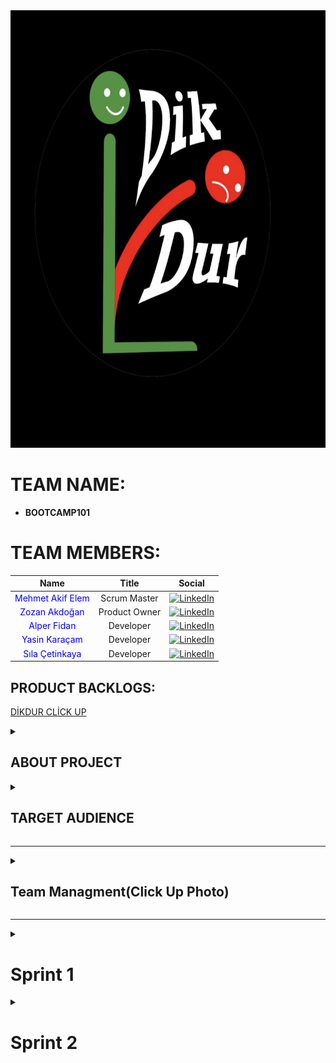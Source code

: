 <img src="Logo.png" width="700" height="700" alt="Team Name Logo"/> 

# **TEAM NAME:**  
- **BOOTCAMP101**  

# **TEAM MEMBERS:**
| Name | Title | Social |
|:-------:| :-----:| :--------:|
| <a href="https://github.com/AidenLM" style="text-decoration:none; color:blue;">Mehmet Akif Elem</a> | Scrum Master | [<img src="https://upload.wikimedia.org/wikipedia/commons/c/ca/LinkedIn_logo_initials.png" alt="LinkedIn" width="20"/>](https://www.linkedin.com/in/makifelem/) |
| <a href="https://github.com/kedigelisimci" style="text-decoration:none; color:blue;">Zozan Akdoğan </a> | Product Owner | [<img src="https://upload.wikimedia.org/wikipedia/commons/c/ca/LinkedIn_logo_initials.png" alt="LinkedIn" width="20"/>](https://www.linkedin.com/in/zozanakdogan/) |
| <a href="https://github.com/alperfidan" style="text-decoration:none; color:blue;">Alper Fidan</a> | Developer | [<img src="https://upload.wikimedia.org/wikipedia/commons/c/ca/LinkedIn_logo_initials.png" alt="LinkedIn" width="20"/>](https://www.linkedin.com/in/alper-fidan/) |
| <a href="https://github.com/yasinkrcm" style="text-decoration:none; color:blue;">Yasin Karaçam </a> | Developer | [<img src="https://upload.wikimedia.org/wikipedia/commons/c/ca/LinkedIn_logo_initials.png" alt="LinkedIn" width="20"/>](https://www.linkedin.com/in/yasin-karacamm/) |
| <a href="https://github.com/silacetinkaya" style="text-decoration:none; color:blue;">Sıla Çetinkaya </a> | Developer | [<img src="https://upload.wikimedia.org/wikipedia/commons/c/ca/LinkedIn_logo_initials.png" alt="LinkedIn" width="20"/>](https://www.linkedin.com/in/s%C4%B1la-%C3%A7etinkaya-5648a1225/) |


<H2>PRODUCT BACKLOGS:</H2>
<P><A HREF="https://app.clickup.com/90151335937/v/s/90155373300">DİKDUR CLİCK UP</A></P>

<details>
  <summary><h2>ABOUT PROJECT</h2></summary>

**DikDur** is an AI-powered, socially interactive, and data-driven corporate physiotherapy platform designed to improve employee health, reduce posture disorders, and enhance team motivation.  

### **Key Objectives:**  
✔ Ergonomic and physical therapy solutions for hybrid/remote workers  
✔ Gamified wellness challenges to boost team interaction  
✔ Customized health reporting for companies to optimize workforce productivity  
✔ Turkey-wide physiotherapist/ergotherapist network for quick appointments and online therapy  

---

### **1. Employee Health Monitoring Dashboard (HR Dashboard)**  
- **Anonymous Posture Scoring:** Department-based posture analysis to identify risk groups  
- **Ergonomics Reports:** Personalized workstation setup recommendations based on sitting duration and movement frequency  
- **Absenteeism Analysis:** Measuring the impact of musculoskeletal issues on employee performance  

### **2. Team Social Interaction & Gamification**  
- **Interdepartmental DikDur Challenges:**  
  - Weekly *"Best Posture Team"* competition (scoring based on exercise completion and posture scores)  
  - Winning team receives gym discounts or health bonuses  
- **In-App Chat & Forum:**  
  - Social space for employees to share exercises  
  - Live Q&A with physiotherapists  

### **3. Virtual Physical Therapy & Ergotherapist Network**  
- **Turkey-Wide Physiotherapist Map:**  
  - Find local specialists and book online/in-person appointments  
- **Mobile Physiotherapy for Hybrid Workers:**  
  - Video consultations and home exercise programs for remote employees  

### **4. Smart Reminders & AI-Assisted Systems**  
- **Push Notification Breaks:**  
  - *"You've been sitting for 30 minutes – time for a 2-minute stretch!"*  
- **Voice Assistant (AI Coach):**  
  - *"Hey DikDur, what are today's back exercises?"*  
- **AI-Powered Ergonomics Assistant:**  
  - Real-time posture correction via webcam analysis  

### **5. Group Therapy & Wellness Events**  
- **Live Group Exercises:**  
  - *"Posture Breaks"* – 10-minute office workouts 3x weekly  
- **Webinar Series:**  
  - Trainings like *"Proper Office Posture"* and *"Relieving Back Pain"*  
- **1-on-1 Expert Sessions:**  
  - Book private consultations through the platform  

### **6. Gym Partnerships & Wellness Rewards**  
- **Points-Based Rewards System:**  
  - Redeem DikDur points for discounts at partner gyms  
- **Corporate Memberships:**  
  - Special agreements with fitness centers  

</details>

<details>
  <summary><h2>TARGET AUDIENCE</h2></summary>

1. **Corporate Companies (HR & Wellness Departments)**  
   - Medium and large-scale enterprises  
   - Especially companies with desk-bound employees  
2. **Hybrid/Remote Professionals**  
   - Office-heavy sectors (IT, finance, marketing, etc.)  
3. **Physiotherapists & Ergotherapists**  
   - Professionals offering consultations through the platform  
   - Private clinics and healthcare centers  
4. **Gyms & Wellness Centers**  
   - Collaborative fitness partners  
5. **Insurance Companies**  
   - Integration with corporate health packages  

</details>


---

<details>
  <summary><h2>Team Managment(Click Up Photo)</h2></summary>
  <img src="Photos/dutys.png" width="700" height="700" alt="Team Name Logo"/> 
</details>
  

---

<details>
  <summary><h1>Sprint 1</h1></summary>
  
## **SPRINT SCORING:**  
At the beginning of the sprint, we set a total score of **10 points** for the team, divided as follows:  
## ✅ Sprint Scoring Table

| 📝 **Task**                                   | 🔥 **Priority** | 🎯 **Points** | ✅ **Status**     |
|-----------------------------------------------|------------------|---------------|-------------------|
| Team Dynamics Established                     | High             | 20            | Completed ✅       |
| Creating a Shared Workspace & Participation   | High             | 20            | Completed ✅       |
| Topic Selection & Research                    | Medium           | 20            | Completed ✅       |
| Product Naming                                | Medium           | 20            | Completed ✅       |
| Team Logo Selection                           | Low              | 20            | Completed ✅       |
| **Total**                                     |                  | **100**       | **Completed ✅**   |

**Goal Achieved – Full 100 Points Earned!**  

## **SPRINT NOTES:**
- Active communication was maintained throughout Sprint 1.
- Task assignments and tracking were managed via ClickUp.
- The project name, target audience, and core features were defined.
- Team logo was created and visuals for presentations were prepared.
- Initial idea phase was completed, and wireframe designs were initiated.
- Tasks were equally distributed following Scrum methodology.
- Progress was tracked through daily meetings.
- Full score was achieved by reaching all sprint goals.
<img src="Photos/dutys.png" width="700" height="700" alt="Team Name Logo"/> 


## **DAILY MEETINGS:**  
After an initial live evaluation, we scheduled meetings based on team availability (considering university schedules and exams).  
- **Frequency:** At least twice a week → Later shifted to daily check-ins  
- **Time:** Every other day, 10 AM–12 PM  
- **Platforms:** Google Meets & WhatsApp
<img src="Photos/WhatsappImage.png" width="300" height="300" alt="Whatsapp Chat"/>
<img src="Photos/WhatsappImage2.png" width="300" height="300" alt="Whatsapp Chat"/>
<img src="Photos/TeamMeet3.png" width="300" height="300" alt="Whatsapp Chat"/>

## **PRODUCT STATUS:**  
The product is currently in the idea and design phase. Initial screen drafts for the user panel, health scores, and interactive features have been discussed within the team and design work has begun. In the upcoming sprints, the aim is to prepare the first prototypes.

## **DEVELOPMENT PROCESS:**  
- All team members participated in every step (no sub-teams).  
- Decisions were made democratically through voting.  

<img src="Photos/ProductIdeas.png" width="400" height="400" alt="Team Name Logo"/> 

## **SPRINT REVIEW:**  
Our first sprint successfully achieved its interim goals, and the project started smoothly. Healthy communication was maintained during discussions, which is crucial for teamwork.  

## **SPRINT RETROSPECTIVE:**  
- Our main goals were **team bonding & project structuring**.  
- We reached the **full 10-point target**.  
- Future sprints will follow the same **5 key sub-goals per sprint**.  

## **PROBLEMS & OBSTACLES:**  
- A **late start** initially put us behind, but strong team dynamics helped compensate for it.

</details>

<details>
  <summary><h1>Sprint 2</h1></summary>

### 🌐 Website **  

The official website of the DikDur project is live and available at:  
[https://dik-dur-website.vercel.app/](https://dik-dur-website.vercel.app/)

Here, users can explore the app features, learn about posture analysis, and get insights on challenges directly through a clean and user-friendly interface. The website complements the mobile application by providing detailed information and a smooth browsing experience.

Feel free to visit and try out the functionalities showcased in the screenshots below!


### ✅ ** WEBSITE SCREENSHOTS**  
<h3>🔹 Home Screen</h3>
<img src="https://raw.githubusercontent.com/AidenLM/DikDur/main/main.png" alt="Home Screen" width="300">

<h3>🔹 Register Screen</h3>
<img src="https://raw.githubusercontent.com/AidenLM/DikDur/main/register.png" alt="Register Screen" width="300">

<h3>🔹 Activities Screen</h3>
<img src="https://raw.githubusercontent.com/AidenLM/DikDur/main/activities.png" alt="Activities Screen" width="300">

<h3>🔹 Posture Screen</h3>
<img src="https://raw.githubusercontent.com/AidenLM/DikDur/main/posture.jpeg" alt="Posture Screen" width="300">

<h3>🔹 Posture Analysis Screen</h3>
<img src="https://raw.githubusercontent.com/AidenLM/DikDur/main/posture-analysis.png" alt="Posture Analysis Screen" width="300">

<h3>🔹 Challenges Screen</h3>
<img src="https://raw.githubusercontent.com/AidenLM/DikDur/main/challenges.png" alt="Challenges Screen" width="300">

---

### 🗂 **PROJECT MANAGEMENT**  

All Sprint 2 tasks were assigned, tracked, and reviewed via [ClickUp](https://app.clickup.com/90151335937/v/dc/2kyq0e01-735).  
- Feature implementations were divided into smaller tasks  
- Progress was monitored through the ClickUp board  
- Color palette decisions and pair programming matches were voted directly within ClickUp discussions
  
#### Sprint Board  
<img src="https://raw.githubusercontent.com/AidenLM/DikDur/main/board.png" width="600" alt="Task Board"/>


---



### 📉 **BURNDOWN CHART**  

## 🏃 Sprint 2 Task Table

| Task                                                                 | Priority       | Points | Status   |
|----------------------------------------------------------------------|----------------|--------|----------|
| Decide color palette                                                 | 🔴 High        | 5      | ✅ Done   |
| Assign pair programming duties                                       | 🔴 High        | 10     | ✅ Done   |
| Daily Scrum scoring & burnout tracking                               | 🔴 High        | 10     | ✅ Done   |
| Daily WhatsApp chats added regularly to GitHub                       | 🔴 High        | 10     | ✅ Done   |
| Write meeting summaries                                              | 🔴 High        | 10     | ✅ Done   |
| Write and edit README file                                           | 🔴 High        | 10     | ✅ Done   |
| Design Figma layout                                                  | 🔴 High        | 20     | ✅ Done   |
| Set up login and authentication after draft website is ready         | 🟠 Medium      | 30     | ✅ Done   |
| Start working on selected technology                                 | 🟠 Medium      | 20     | ✅ Done   |
| Define website concept                                               | 🟢 Low         | 15     | ✅ Done   |
| Decide which technology to use                                       | 🟢 Low         | 10     | ✅ Done   |

**✅ Total Points: 150 — All tasks completed!**
We maintained a burndown chart to track sprint velocity and ensure on-time delivery of features.

Initial backlog estimation: 150 Story Points

Final delivery: 150 Story Points Completed

We earned 100 points in the first sprint and 150 points in the second. With the third sprint, our goal is to reach a total of 400 points. This shows how our teamwork and communication keep improving each sprint.

## 🏃 Sprint 2 Burndown Chart 
![Sprint 2 Burndown Chart](https://raw.githubusercontent.com/AidenLM/DikDur/main/sprint2.png)






---
### 💬 **WHATSAPP CHAT**  
Daily coordination and updates were managed on WhatsApp:  
- Task follow-ups  
- Urgent issue resolutions  

Here are some screenshots from our WhatsApp communication and workflow discussions:

<p align="center">
  <img src="https://raw.githubusercontent.com/AidenLM/DikDur/main/wp.PNG" width="150" style="margin-right:10px;" />
  <img src="https://raw.githubusercontent.com/AidenLM/DikDur/main/wp2.PNG" width="150" style="margin-right:10px;" />
  <img src="https://raw.githubusercontent.com/AidenLM/DikDur/main/wp3.PNG" width="150" style="margin-right:10px;" />
  <img src="https://raw.githubusercontent.com/AidenLM/DikDur/main/wp4.PNG" width="150" style="margin-right:10px;" />
  <img src="https://raw.githubusercontent.com/AidenLM/DikDur/main/wp5.PNG" width="150" />
</p>
---

### 🎥 **MEETING SCREENSHOTS**  
Meetings were held regularly to review progress and assign tasks:  
- Sprint Planning & Mid-Sprint Review  
- UI/UX walkthroughs  
- Code merge and functionality discussion  

<img src="Photos/TeamMeetSprint2_1.png" width="300" height="300" alt="Meeting Screenshot"/>
<img src="Photos/TeamMeetSprint2_2.png" width="300" height="300" alt="Meeting Screenshot"/>

---
## 🚀 Sprint 2 Review & Retrospective

### ✅ Sprint 2 Review

During Sprint 2, significant progress was made in the development of the DikDur platform. We focused on building out the core user-facing components and ensuring that the user flow became more consistent and intuitive. Key accomplishments include:

- The initial version of the **DikDur web platform** was successfully deployed: [dik-dur-website.vercel.app](https://dik-dur-website.vercel.app/)
- Several critical user interfaces were designed and partially implemented:
  - **Login and Registration pages**
  - **HR Dashboard** with posture analytics
  - **Gamification Panel** for challenges and rewards
  - **Virtual Appointment Interface** for physiotherapy sessions
- Navigation between screens was established.
- Design assets (e.g., Figma files) were shared to align development with visual design.

Despite these achievements, Sprint 2 also presented several collaboration and timing challenges.

---

### ⚠️ Challenges Faced During Sprint 2

- 🏖️ **Vacation & Mobility Issues**  
  The sprint took place during the summer break, which meant that many team members were traveling or temporarily unavailable. This affected meeting consistency and timely task completion.

- 💼 **Internship Commitments**  
  Several team members were also doing internships. Their differing schedules made synchronous collaboration difficult and reduced working hours across the team.

- 📚 **Knowledge Gaps**  
  There were noticeable differences in experience and familiarity with tools among team members. Some had advanced technical knowledge while others were still learning, which caused task imbalances and delays.

- 💬 **Asynchronous Communication**  
  Most of our communication happened on WhatsApp and other asynchronous platforms due to differing schedules. While this kept the team connected, it made quick decision-making and technical alignment harder.

---

### 🔁 Retrospective – Lessons Learned & Recommendations

| Observation | Recommendation |
|-------------|----------------|
| Sprint overlapped with vacations and internships | Use availability calendars before sprints and assign critical tasks accordingly |
| Technical experience levels varied | Encourage mentoring, pair programming, and mini knowledge-sharing sessions |
| Members changed locations often | Set fixed weekly check-ins regardless of location, with summaries for absentees |
| Overreliance on asynchronous chats | Use shared tools (Notion, Miro) for central task tracking and decisions |
| Lack of documented decisions | Rotate a note-taker each meeting and maintain a visible sprint log |

---

### 📌 Looking Ahead – Sprint 3 Goals

- Begin backend integration: user authentication, HR module, and user data handling
- Complete gamification system implementation
- Prepare and execute early user testing for core flows
- Improve internal processes through better scheduling and knowledge alignment

</details>

